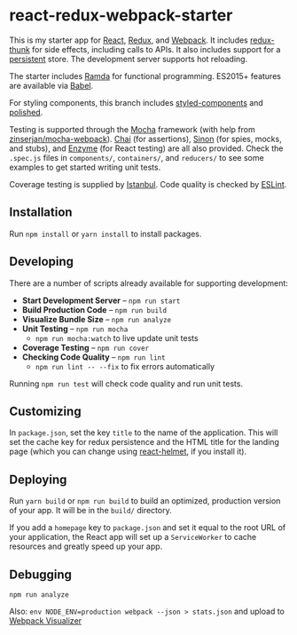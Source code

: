 # react-redux-webpack-starter

This is my starter app for [React](https://reactjs.org/), [Redux](https://redux.js.org/), and [Webpack](https://webpack.js.org/). It includes [redux-thunk](https://github.com/reduxjs/redux-thunk) for side effects, including calls to APIs. It also includes support for a [persistent](https://github.com/rt2zz/redux-persist) store. The development server supports hot reloading.

The starter includes [Ramda](https://ramdajs.org) for functional programming. ES2015+ features are available via [Babel](https://babeljs.io).

For styling components, this branch includes [styled-components](https://github.com/styled-components/styled-components) and [polished](https://github.com/styled-components/polished).

Testing is supported through the [Mocha](https://mochajs.org/) framework (with help from [zinserjan/mocha-webpack](https://github.com/zinserjan/mocha-webpack/)). [Chai](http://chaijs.com/) (for assertions), [Sinon](http://sinonjs.org/) (for spies, mocks, and stubs), and [Enzyme](http://airbnb.io/enzyme/) (for React testing) are all also provided. Check the `.spec.js` files in `components/`, 	`containers/`, and `reducers/` to see some examples to get started writing unit tests.

Coverage testing is supplied by [Istanbul](https://istanbul.js.org/). Code quality is checked by [ESLint](https://eslint.org/).

## Installation

Run `npm install` or `yarn install` to install packages.

## Developing

There are a number of scripts already available for supporting development:

* **Start Development Server** – `npm run start`
* **Build Production Code** – `npm run build`
* **Visualize Bundle Size** – `npm run analyze`
* **Unit Testing** – `npm run mocha`
	* `npm run mocha:watch` to live update unit tests
* **Coverage Testing** – `npm run cover`
* **Checking Code Quality** – `npm run lint`
	* `npm run lint -- --fix` to fix errors automatically

Running `npm run test` will check code quality and run unit tests.

## Customizing

In `package.json`, set the key `title` to the name of the application. This will set the cache key for redux persistence and the HTML title for the landing page (which you can change using [react-helmet](https://github.com/nfl/react-helmet), if you install it).

## Deploying

Run `yarn build` or `npm run build` to build an optimized, production version of your app. It will be in the `build/` directory.

If you add a `homepage` key to `package.json` and set it equal to the root URL of your application, the React app will set up a `ServiceWorker` to cache resources and greatly speed up your app.

## Debugging

`npm run analyze`

Also: `env NODE_ENV=production webpack --json > stats.json` and upload to [Webpack Visualizer](https://chrisbateman.github.io/webpack-visualizer/)